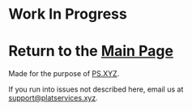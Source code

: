# Work In Progress
# Return to the [Main Page](https://github.com/PS-XYZ-Developement/Directory/blob/main/Stripped%20Down%20Bot%20Tutorials/Welcome%20Bot/README.md)

Made for the purpose of [PS.XYZ](https://platservices.xyz).

If you run into issues not described here, email us at support@platservices.xyz.
